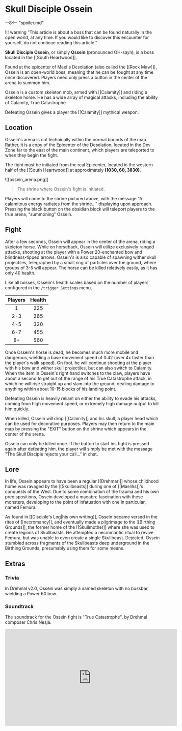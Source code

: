# Skull Disciple Ossein

--8<-- "spoiler.md"

!!! warning "This article is about a boss that can be found naturally in the open world, at any time. If you would like to discover this encounter for yourself, do not continue reading this article."

**Skull Disciple Ossein**, or simply **Ossein** (pronounced OH-sayn), is a boss located in the [[South Heartwood]].

Found at the epicenter of Mael's Desolation (also called the [[Rock Maw]]), Ossein is an open-world boss, meaning that he can be fought at any time once discovered. Players need only press a button in the center of the arena to summon him.

Ossein is a custom skeleton mob, armed with [[Calamity]] and riding a skeleton horse. He has a wide array of magical attacks, including the ability of Calamity, True Catastrophe. 

Defeating Ossein gives a player the [[Calamity]] mythical weapon.

## Location

Ossein's arena is not technically within the normal bounds of the map. Rather, it is a copy of the Epicenter of the Desolation, located in the Dev Zone far to the east of the main continent, which players are teleported to when they begin the fight.

The fight must be initiated from the real Epicenter, located in the western half of the [[South Heartwood]] at approximately **(1030, 60, 3830)**.

![[ossein_arena.png]]
> The shrine where Ossein's fight is initiated.

Players will come to the shrine pictured above, with the message "A calamitous energy radiates from the shrine..." displaying upon approach. Pressing the black button on the obsidian block will teleport players to the true arena, "summoning" Ossein.

## Fight

After a few seconds, Ossein will appear in the center of the arena, riding a skeleton horse. While on horseback, Ossein will utilize exclusively ranged attacks, shooting at the player with a Power 20-enchanted bow and blindness-tipped arrows. Ossein's is also capable of spawning wither skull projectiles, telegraphed by a small ring of particles over the ground, where groups of 3-5 will appear. The horse can be killed relatively easily, as it has only 40 health.

Like all bosses, Ossein's health scales based on the number of players configured in the `/trigger Settings` menu.

| **Players** | **Health** |
|:-----------:|:----------:|
| 1 | 225 |
| 2-3 | 265 |
| 4-5 | 320 |
| 6-7 | 455 |
| 8+ | 560 |

Once Ossein's horse is dead, he becomes much more mobile and dangerous, wielding a base movement speed of 0.42 (over 4x faster than the player's walk speed). On foot, he will continue shooting at the player with his bow and wither skull projectiles, but can also switch to Calamity. When the item in Ossein's right hand switches to the claw, players have about a second to get out of the range of his True Catastrophe attack, in which he will rise straight up and slam into the ground, dealing damage to anything within about 10-15 blocks of his landing point.

Defeating Ossein is heavily reliant on either the ability to evade his attacks, coming from high movement speed, or extremely high damage output to kill him quickly.

When killed, Ossein will drop [[Calamity]] and his skull, a player head which can be used for decorative purposes. Players may then return to the main map by pressing the "EXIT" button on the shrine which appears in the center of the arena.

Ossein can only be killed once. If the button to start his fight is pressed again after defeating him, the player will simply be met with the message "The Skull Disciple rejects your call..." in chat.

## Lore

In life, Ossein appears to have been a regular [[Drehmari]] whose childhood home was ravaged by the [[Skullbeasts]] during one of [[Maelihs]]'s conquests of the West. Due to some combination of the trauma and his own predispositions, Ossein developed a macabre fascination with these monsters, developing to the point of infatuation with one in particular, named Femura.

As found in [[Disciple's Log|his own writing]], Ossein became versed in the rites of [[necromancy]], and eventually made a pilgrimage to the [[Birthing Grounds]], the former home of the [[Skullmother]] where she was used to create legions of Skullbeasts. He attempted a necromantic ritual to revive Femura, but was unable to even create a single Skullbeast. Dejected, Ossein stumbled across fragments of the Skullbeasts deep underground in the Birthing Grounds, presumably using them for some means.

## Extras

### Trivia

In Drehmal v2.0, Ossein was simply a named skeleton with no bossbar, wielding a Power 60 bow.

### Soundtrack

The soundtrack for the Ossein fight is "True Catastrophe", by Drehmal composer Chris Nesja.

<iframe width="560" height="315" src="https://www.youtube.com/embed/9yYMvs97jAU?si=B04IJu-spC2wLPRu" title="YouTube video player" frameborder="0" allow="accelerometer; autoplay; clipboard-write; encrypted-media; gyroscope; picture-in-picture; web-share" referrerpolicy="strict-origin-when-cross-origin" allowfullscreen></iframe>
